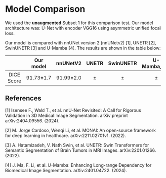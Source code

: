 # Model Comparison 

We used the **unaugmented** Subset 1 for this comparison test. Our model architecture was: U-Net with encoder VGG16 using asymmetric unified focal loss.

Our model is compared with nnUNet version 2 (nnUNetv2) [1], UNETR [2], SwinUNETR [3] and U-Mamba [4]. The results are shown in the table below:

|           | Our model   |  nnUNetV2  |   UNETR    |  SwinUNETR  |   U-Mamba_Bot   |   U-Mamba_Enc   |
|:---------:|:-----------:|:----------:|:----------:|:-----------:|:-----------:|:-----------:|
| DICE Score| 91.73±1.7   | 91.99±2.0  |    ±       |     ±       |     ±       |    ±       |

## References

[1] Isensee F., Wald T., et al. nnU-Net Revisited: A Call for Rigorous Validation in 3D Medical Image Segmentation. arXiv preprint arXiv:2404.09556. (2024).

[2] M. Jorge Cardoso, Wenqi Li, et al. MONAI: An open-source framework for deep learning in healthcare. arXiv:2211.02701v1. (2022).

[3] A. Hatamizadeh, V. Nath	Swin, et al. UNETR: Swin Transformers for Semantic Segmentation of Brain Tumors in MRI Images. arXiv:2201.01266. (2022).

[4] J. Ma, F. Li, et al. U-Mamba: Enhancing Long-range Dependency for Biomedical Image Segmentation. arXiv:2401.04722. (2024).
